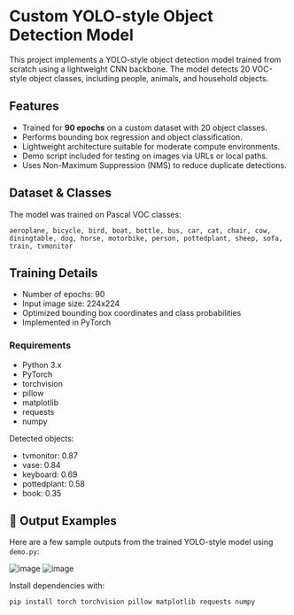 # Custom YOLO-style Object Detection Model

This project implements a YOLO-style object detection model trained from scratch using a lightweight CNN backbone. The model detects 20 VOC-style object classes, including people, animals, and household objects.

## Features

- Trained for **90 epochs** on a custom dataset with 20 object classes.
- Performs bounding box regression and object classification.
- Lightweight architecture suitable for moderate compute environments.
- Demo script included for testing on images via URLs or local paths.
- Uses Non-Maximum Suppression (NMS) to reduce duplicate detections.

## Dataset & Classes

The model was trained on Pascal VOC classes:

`aeroplane, bicycle, bird, boat, bottle, bus, car, cat, chair, cow, diningtable, dog, horse, motorbike, person, pottedplant, sheep, sofa, train, tvmonitor`

## Training Details

- Number of epochs: 90  
- Input image size: 224x224  
- Optimized bounding box coordinates and class probabilities  
- Implemented in PyTorch  

### Requirements

- Python 3.x  
- PyTorch  
- torchvision  
- pillow  
- matplotlib  
- requests  
- numpy

Detected objects:
 - tvmonitor: 0.87
 - vase: 0.84
 - keyboard: 0.69
 - pottedplant: 0.58
 - book: 0.35


## 📸 Output Examples

Here are a few sample outputs from the trained YOLO-style model using `demo.py`:

![image](https://github.com/user-attachments/assets/be299d0f-ba56-4ce0-b37f-eddd238a8e96)
![image](https://github.com/user-attachments/assets/310b2040-8cb6-4719-96ae-6ef95fe4c86a)





Install dependencies with:

```bash
pip install torch torchvision pillow matplotlib requests numpy


